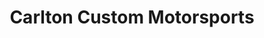 ---
title: "Carlton Custom Motorsports"
url: /greenville/carlton-custom-motorsports/
shop: Autoteile
---